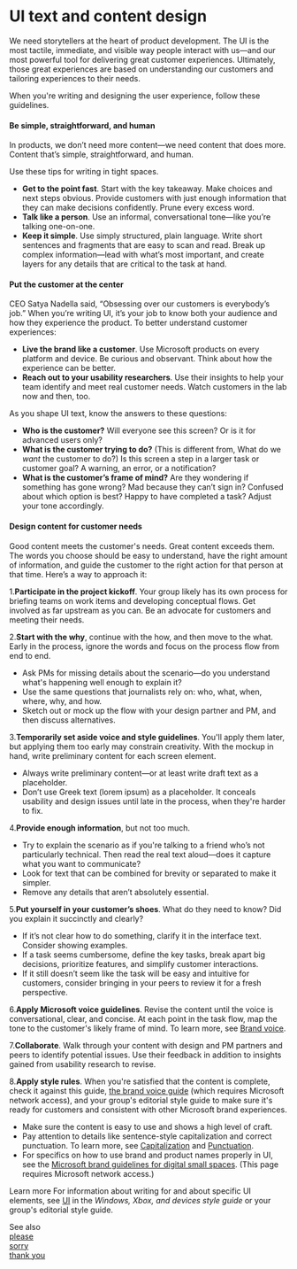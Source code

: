 ﻿# UI text and content design

We
need storytellers at the heart of product development. The UI
is the most tactile, immediate, and visible way people interact
with us—and our most powerful tool for delivering great customer
experiences. Ultimately, those great experiences are based on
understanding our customers and tailoring experiences to their
needs. 

When you're writing and designing the user experience, follow these guidelines.

#### Be simple, straightforward, and human

In
products, we don’t need more content—we need content that does
more. Content that’s simple, straightforward, and human. 

Use these tips for writing in tight spaces.

  - **Get to the point fast**. Start with
    the key takeaway. Make choices and next steps obvious. Provide
    customers with just enough information that they can make decisions
    confidently. Prune every excess word.
  - **Talk like a person**. Use an informal, conversational tone—like you’re talking one-on-one.
  - **Keep it simple**. Use
    simply structured, plain language. Write short
    sentences and fragments that are easy to scan and read. Break up
    complex information—lead with what’s most important, and create layers
    for any details that are critical to the task at hand.

#### Put the customer at the center

CEO
Satya Nadella said, “Obsessing over our customers is everybody’s
job.” When you’re writing UI, it’s your job to know both your
audience and how they experience the product. To better understand
customer experiences:

  - **Live the brand like a customer**. Use Microsoft
    products on every platform and device. Be curious and observant.
    Think about how the experience can be better.
  - **Reach out to your usability researchers**. Use
    their insights to help your team identify and meet real customer
    needs. Watch customers in the lab now and then, too.

As you shape UI text, know the answers to these questions:

  - **Who is the customer?** Will everyone see this screen? Or is it for advanced users only? 
  - **What is the customer trying to do?** (This is different from, What do we *want* the customer to do?) Is this screen a step in a larger task or customer goal? A warning, an error, or a notification? 
  - **What is the customer’s frame of mind?** Are
    they wondering if something has gone wrong? Mad because they can’t
    sign in? Confused about which option is best? Happy to
    have completed a task? Adjust your tone accordingly.

#### Design content for customer needs

Good
content meets the customer's needs. Great content exceeds them. The
words you choose should be easy to understand, have the right amount of
information, and guide the customer to the right action for that person
at that time. Here’s a way to approach it:

1.**Participate in the project kickoff**. Your
group likely has its own process for briefing teams on work
items and developing conceptual flows. Get involved as far
upstream as you can. Be an advocate for customers and meeting
their needs.

2.**Start with the why**, continue
with the how, and then move to the what. Early in the process,
ignore the words and focus on the process flow from end to
end.

  - Ask PMs for missing details about the scenario—do you understand what's happening well enough to explain it? 
  - Use the same questions that journalists rely on: who, what, when, where, why, and how.
  - Sketch out or mock up the flow with your design partner and PM, and then discuss alternatives.

3.**Temporarily set aside voice and style guidelines**.
You'll apply them later, but applying them too early may constrain
creativity. With the mockup in hand, write preliminary content for
each screen element. 

  - Always write preliminary content—or at least write draft text as a placeholder. 
  - Don’t
    use Greek text (lorem ipsum) as a placeholder. It conceals
    usability and design issues until late in the process, when they're
    harder to fix.

4.**Provide enough information**, but not too much. 

  - Try to
    explain the scenario as if you're talking to a friend who’s not
    particularly technical. Then read the real text aloud—does
    it capture what you want to communicate? 
  - Look for text that can be combined for brevity or separated to make it simpler. 
  - Remove any details that aren’t absolutely essential.

5.**Put yourself in your customer’s shoes**. What do they need to know? Did you explain it succinctly and clearly?

  - If it’s not clear how to do something, clarify it in the interface text. Consider showing examples. 
  - If
    a task seems cumbersome, define the key tasks, break apart big
    decisions, prioritize features, and simplify customer interactions.
  - If
    it still doesn’t seem like the task will be easy and intuitive for
    customers, consider bringing in your peers to review it for a fresh
    perspective.

6.**Apply Microsoft voice guidelines**. Revise the content until the voice is conversational, clear, and concise. At each point in the task flow, map the tone to the customer's likely frame of mind. To learn more, see [Brand voice](/style-guide/brand-voice-above-all-simple-human).

7.**Collaborate**. Walk
through your content with design and PM partners and peers to
identify potential issues. Use their feedback in addition to
insights gained from usability research to revise.

8.**Apply style rules**. When you're satisfied that the content is complete, check it against this guide, [the brand voice guide](https://microsoft.sharepoint.com/teams/BrandCentral/Guidelines/Our_voice_July2014.pdf) (which
requires Microsoft network access), and your group's editorial style
guide to make sure it's ready for customers and consistent with other
Microsoft brand experiences. 

  - Make sure the content is easy to use and shows a high level of craft. 
  - Pay attention to details like sentence-style capitalization and correct punctuation. To learn more, see [Capitalization](/style-guide/capitalization) and [Punctuation](/style-guide/punctuation/).
  - For specifics on how to use brand and product names properly in UI, see the [Microsoft brand guidelines for digital small spaces](https://microsoft.sharepoint.com/teams/BrandCentral/Guidelines/Microsoft_small_space_guidelines.pdf). (This page requires Microsoft network access.)

Learn more For information about writing for and about specific UI elements, see [UI](https://worldready.cloudapp.net/Styleguide/Read?id=2547&topicid=37019 "Open the UI section in the Style Guide for Windows, Windows Phone, and Xbox.") in the *Windows, Xbox, and devices style guide* or your group's editorial style guide.

See also  
[please](/style-guide/a-z-word-list-term-collections/p/please)  
[sorry](/style-guide/a-z-word-list-term-collections/s/sorry)  
[thank you](/style-guide/a-z-word-list-term-collections/t/thank-you)
